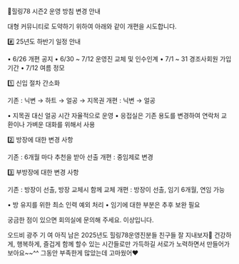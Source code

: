 🌈힐링78 시즌2 운영 방침 변경 안내

대형 커뮤니티로 도약하기 위하여 아래와 같이 개편을 시도합니다.

#️⃣ 25년도 하반기 일정 안내

• 6/26 개편 공지
• 6/30 ~ 7/12 운영진 교체 및 인수인계
• 7/1 ~ 31 경조사회원 가입 기간
• 7/12 여름 정모

1️⃣ 신입 절차 간소화

기존 : 닉변 → 하트 → 얼공 → 지목권
개편 : 닉변 → 얼공

• 지목권 대신 얼공 시간 자율적으로 운영
• 응접실은 기존 용도를 변경하여 연락처 교환이나 가벼운 대화를 위해서 사용

2️⃣ 방장에 대한 변경 사항

기존 : 6개월 마다 추천을 받아 선출
개편 : 중임제로 변경

3️⃣ 부방장에 대한 변경 사항

기존 : 방장이 선출, 방장 교체시 함께 교체
개편 : 방장이 선출, 임기 6개월, 연임 가능

• 방 유지를 위한 최소 인력 예외 처리
• 임기에 대한 부분은 추후 보완 필요

궁금한 점이 있으면 회의실에 문의해 주세요.
이상입니다.


오드비 광주 기 여
아직 남은 2025년도 힐링78운영진분들 친구들 잘 지내보자🫶
건강하게, 행복하게, 즐겁게 함께 할수 있는 시간들로만 가득하길 서로가 노력하면서 만들어가보아요~~^^
그동안 부족한게 많았는데
고마웠어❤️